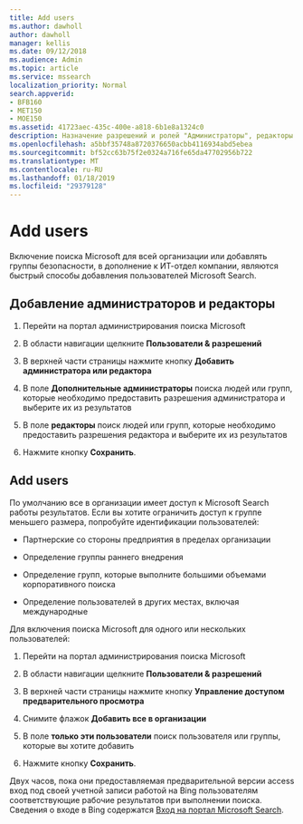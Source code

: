 ```yaml
---
title: Add users
ms.author: dawholl
author: dawholl
manager: kellis
ms.date: 09/12/2018
ms.audience: Admin
ms.topic: article
ms.service: mssearch
localization_priority: Normal
search.appverid:
- BFB160
- MET150
- MOE150
ms.assetid: 41723aec-435c-400e-a818-6b1e8a1324c0
description: Назначение разрешений и ролей "Администраторы", редакторы и пользователей на портале Microsoft администрирования поиска
ms.openlocfilehash: a5bbf35748a8720376650acbb4116934abd5ebea
ms.sourcegitcommit: bf52cc63b75f2e0324a716fe65da47702956b722
ms.translationtype: MT
ms.contentlocale: ru-RU
ms.lasthandoff: 01/18/2019
ms.locfileid: "29379128"
---
```

# <a name="add-users"></a>Add users

Включение поиска Microsoft для всей организации или добавлять группы безопасности, в дополнение к ИТ-отдел компании, являются быстрый способы добавления пользователей Microsoft Search.
  
## <a name="add-admins-and-editors"></a>Добавление администраторов и редакторы

1. Перейти на портал администрирования поиска Microsoft
    
2. В области навигации щелкните **Пользователи &amp; разрешений**
    
3. В верхней части страницы нажмите кнопку **Добавить администратора или редактора**
    
4. В поле **Дополнительные администраторы** поиска людей или групп, которые необходимо предоставить разрешения администратора и выберите их из результатов 
    
5. В поле **редакторы** поиск людей или групп, которые необходимо предоставить разрешения редактора и выберите их из результатов 
    
6. Нажмите кнопку **Сохранить**.
    
## <a name="add-users"></a>Add users

По умолчанию все в организации имеет доступ к Microsoft Search работы результатов. Если вы хотите ограничить доступ к группе меньшего размера, попробуйте идентификации пользователей:
  
- Партнерские со стороны предприятия в пределах организации
    
- Определение группы раннего внедрения
    
- Определение групп, которые выполните большими объемами корпоративного поиска
    
- Определение пользователей в других местах, включая международные
    
Для включения поиска Microsoft для одного или нескольких пользователей:
  
1. Перейти на портал администрирования поиска Microsoft
    
2. В области навигации щелкните **Пользователи &amp; разрешений**
    
3. В верхней части страницы нажмите кнопку **Управление доступом предварительного просмотра**
    
4. Снимите флажок **Добавить все в организации** 
    
5. В поле **только эти пользователи** поиск пользователя или группы, которые вы хотите добавить 
    
6. Нажмите кнопку **Сохранить**.
    
Двух часов, пока они предоставляемая предварительной версии access вход под своей учетной записи работой на Bing пользователям соответствующие рабочие результатов при выполнении поиска. Сведения о входе в Bing содержатся [Вход на портал Microsoft Search](use/sign-in.md).